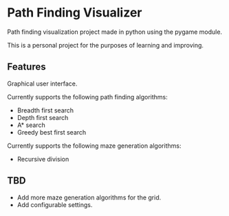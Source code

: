# Path Finding Visualizer

Path finding visualization project made in python using the pygame module.  
  
This is a personal project for the purposes of learning and improving.  

## Features
Graphical user interface.  
  
Currently supports the following path finding algorithms:  
- Breadth first search
- Depth first search
- A* search
- Greedy best first search  
  
Currently supports the following maze generation algorithms:  
- Recursive division  
  
## TBD
- Add more maze generation algorithms for the grid.
- Add configurable settings.